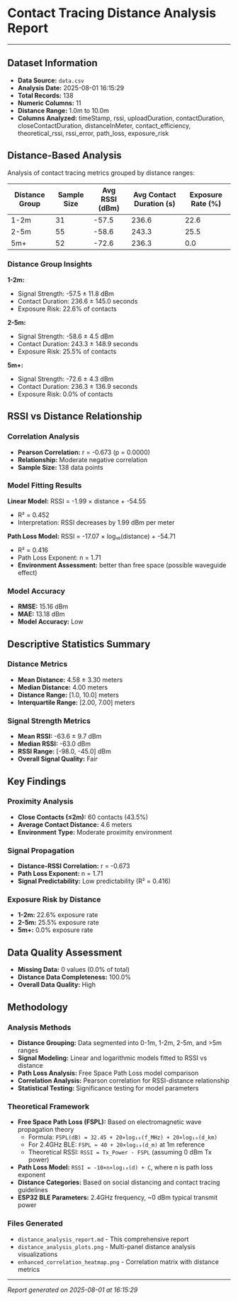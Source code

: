 # Contact Tracing Distance Analysis Report

---

## Dataset Information

- **Data Source:** `data.csv`
- **Analysis Date:** 2025-08-01 16:15:29
- **Total Records:** 138
- **Numeric Columns:** 11
- **Distance Range:** 1.0m to 10.0m
- **Columns Analyzed:** timeStamp, rssi, uploadDuration, contactDuration, closeContactDuration, distanceInMeter, contact_efficiency, theoretical_rssi, rssi_error, path_loss, exposure_risk

## Distance-Based Analysis

Analysis of contact tracing metrics grouped by distance ranges:

| Distance Group | Sample Size | Avg RSSI (dBm) | Avg Contact Duration (s) | Exposure Rate (%) |
|----------------|-------------|----------------|--------------------------|-------------------|
| 1-2m | 31 | -57.5 | 236.6 | 22.6 |
| 2-5m | 55 | -58.6 | 243.3 | 25.5 |
| 5m+ | 52 | -72.6 | 236.3 | 0.0 |

### Distance Group Insights

**1-2m:**
- Signal Strength: -57.5 ± 11.8 dBm
- Contact Duration: 236.6 ± 145.0 seconds
- Exposure Risk: 22.6% of contacts

**2-5m:**
- Signal Strength: -58.6 ± 4.5 dBm
- Contact Duration: 243.3 ± 148.9 seconds
- Exposure Risk: 25.5% of contacts

**5m+:**
- Signal Strength: -72.6 ± 4.3 dBm
- Contact Duration: 236.3 ± 136.9 seconds
- Exposure Risk: 0.0% of contacts

## RSSI vs Distance Relationship

### Correlation Analysis

- **Pearson Correlation:** r = -0.673 (p = 0.0000)
- **Relationship:** Moderate negative correlation
- **Sample Size:** 138 data points

### Model Fitting Results

**Linear Model:** RSSI = -1.99 × distance + -54.55
- R² = 0.452
- Interpretation: RSSI decreases by 1.99 dBm per meter

**Path Loss Model:** RSSI = -17.07 × log₁₀(distance) + -54.71
- R² = 0.416
- Path Loss Exponent: n = 1.71
- **Environment Assessment:** better than free space (possible waveguide effect)

### Model Accuracy

- **RMSE:** 15.16 dBm
- **MAE:** 13.18 dBm
- **Model Accuracy:** Low

## Descriptive Statistics Summary

### Distance Metrics

- **Mean Distance:** 4.58 ± 3.30 meters
- **Median Distance:** 4.00 meters
- **Distance Range:** [1.0, 10.0] meters
- **Interquartile Range:** [2.00, 7.00] meters

### Signal Strength Metrics

- **Mean RSSI:** -63.6 ± 9.7 dBm
- **Median RSSI:** -63.0 dBm
- **RSSI Range:** [-98.0, -45.0] dBm
- **Overall Signal Quality:** Fair

## Key Findings

### Proximity Analysis
- **Close Contacts (≤2m):** 60 contacts (43.5%)
- **Average Contact Distance:** 4.6 meters
- **Environment Type:** Moderate proximity environment

### Signal Propagation
- **Distance-RSSI Correlation:** r = -0.673
- **Path Loss Exponent:** n = 1.71
- **Signal Predictability:** Low predictability (R² = 0.416)

### Exposure Risk by Distance
- **1-2m:** 22.6% exposure rate
- **2-5m:** 25.5% exposure rate
- **5m+:** 0.0% exposure rate

## Data Quality Assessment

- **Missing Data:** 0 values (0.0% of total)
- **Distance Data Completeness:** 100.0%
- **Overall Data Quality:** High

## Methodology

### Analysis Methods
- **Distance Grouping:** Data segmented into 0-1m, 1-2m, 2-5m, and >5m ranges
- **Signal Modeling:** Linear and logarithmic models fitted to RSSI vs distance
- **Path Loss Analysis:** Free Space Path Loss model comparison
- **Correlation Analysis:** Pearson correlation for RSSI-distance relationship
- **Statistical Testing:** Significance testing for model parameters

### Theoretical Framework
- **Free Space Path Loss (FSPL):** Based on electromagnetic wave propagation theory
  - Formula: `FSPL(dB) = 32.45 + 20×log₁₀(f_MHz) + 20×log₁₀(d_km)`
  - For 2.4GHz BLE: `FSPL ≈ 40 + 20×log₁₀(d_m)` at 1m reference
  - Theoretical RSSI: `RSSI = Tx_Power - FSPL` (assuming 0 dBm Tx power)
- **Path Loss Model:** `RSSI = -10×n×log₁₀(d) + C`, where n is path loss exponent
- **Distance Categories:** Based on social distancing and contact tracing guidelines
- **ESP32 BLE Parameters:** 2.4GHz frequency, ~0 dBm typical transmit power

### Files Generated
- `distance_analysis_report.md` - This comprehensive report
- `distance_analysis_plots.png` - Multi-panel distance analysis visualizations
- `enhanced_correlation_heatmap.png` - Correlation matrix with distance metrics

---
*Report generated on 2025-08-01 at 16:15:29*

